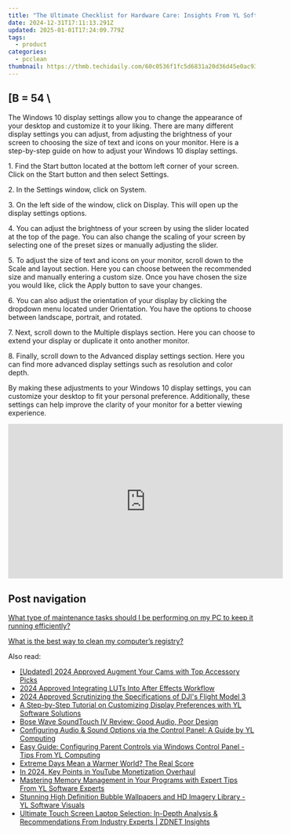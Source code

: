 ```yaml
---
title: "The Ultimate Checklist for Hardware Care: Insights From YL Software Experts"
date: 2024-12-31T17:11:13.291Z
updated: 2025-01-01T17:24:09.779Z
tags:
  - product
categories:
  - pcclean
thumbnail: https://thmb.techidaily.com/60c0536f1fc5d6831a20d36d45e0ac93bc7d119ca6b31c73ad5af370fee6c60a.jpg
---
```


## \[B = 54 \

The Windows 10 display settings allow you to change the appearance of your desktop and customize it to your liking. There are many different display settings you can adjust, from adjusting the brightness of your screen to choosing the size of text and icons on your monitor. Here is a step-by-step guide on how to adjust your Windows 10 display settings. 

1\. Find the Start button located at the bottom left corner of your screen. Click on the Start button and then select Settings.

2\. In the Settings window, click on System.

3\. On the left side of the window, click on Display. This will open up the display settings options. 

4\. You can adjust the brightness of your screen by using the slider located at the top of the page. You can also change the scaling of your screen by selecting one of the preset sizes or manually adjusting the slider.

5\. To adjust the size of text and icons on your monitor, scroll down to the Scale and layout section. Here you can choose between the recommended size and manually entering a custom size. Once you have chosen the size you would like, click the Apply button to save your changes.

6\. You can also adjust the orientation of your display by clicking the dropdown menu located under Orientation. You have the options to choose between landscape, portrait, and rotated.

7\. Next, scroll down to the Multiple displays section. Here you can choose to extend your display or duplicate it onto another monitor.

8\. Finally, scroll down to the Advanced display settings section. Here you can find more advanced display settings such as resolution and color depth. 

By making these adjustments to your Windows 10 display settings, you can customize your desktop to fit your personal preference. Additionally, these settings can help improve the clarity of your monitor for a better viewing experience.

<!-- affiliate ads begin -->
<iframe width="560" height="315" src="https://www.youtube.com/embed/bXmwwSmYqq4?si=Bb-eJfLnlpeeClyt" title="YouTube video player" frameborder="0" allow="accelerometer; autoplay; clipboard-write; encrypted-media; gyroscope; picture-in-picture; web-share" referrerpolicy="strict-origin-when-cross-origin" allowfullscreen></iframe>
<!-- affiliate ads end -->

## Post navigation

[What type of maintenance tasks should I be performing on my PC to keep it running efficiently?](https://tools.techidaily.com/pcclean/products/)

[What is the best way to clean my computer’s registry?](https://tools.techidaily.com/pcclean/products/)

<ins class="adsbygoogle"
     style="display:block"
     data-ad-format="autorelaxed"
     data-ad-client="ca-pub-7571918770474297"
     data-ad-slot="1223367746"></ins>

<ins class="adsbygoogle"
     style="display:block"
     data-ad-client="ca-pub-7571918770474297"
     data-ad-slot="8358498916"
     data-ad-format="auto"
     data-full-width-responsive="true"></ins>

<span class="atpl-alsoreadstyle">Also read:</span>
<div><ul>
<li><a href="https://article-tips.techidaily.com/updated-2024-approved-augment-your-cams-with-top-accessory-picks/"><u>[Updated] 2024 Approved Augment Your Cams with Top Accessory Picks</u></a></li>
<li><a href="https://article-helps.techidaily.com/2024-approved-integrating-luts-into-after-effects-workflow/"><u>2024 Approved Integrating LUTs Into After Effects Workflow</u></a></li>
<li><a href="https://extra-guidance.techidaily.com/2024-approved-scrutinizing-the-specifications-of-djis-flight-model-3/"><u>2024 Approved Scrutinizing the Specifications of DJI's Flight Model 3</u></a></li>
<li><a href="https://discover-amazing.techidaily.com/a-step-by-step-tutorial-on-customizing-display-preferences-with-yl-software-solutions/"><u>A Step-by-Step Tutorial on Customizing Display Preferences with YL Software Solutions</u></a></li>
<li><a href="https://buynow-reviews.techidaily.com/bose-wave-soundtouch-iv-review-good-audio-poor-design/"><u>Bose Wave SoundTouch IV Review: Good Audio, Poor Design</u></a></li>
<li><a href="https://discover-amazing.techidaily.com/configuring-audio-and-sound-options-via-the-control-panel-a-guide-by-yl-computing/"><u>Configuring Audio & Sound Options via the Control Panel: A Guide by YL Computing</u></a></li>
<li><a href="https://discover-amazing.techidaily.com/easy-guide-configuring-parent-controls-via-windows-control-panel-tips-from-yl-computing/"><u>Easy Guide: Configuring Parent Controls via Windows Control Panel - Tips From YL Computing</u></a></li>
<li><a href="https://tech-haven.techidaily.com/extreme-days-mean-a-warmer-world-the-real-score/"><u>Extreme Days Mean a Warmer World? The Real Score</u></a></li>
<li><a href="https://youtube-zero.techidaily.com/24-key-points-in-youtube-monetization-overhaul/"><u>In 2024, Key Points in YouTube Monetization Overhaul</u></a></li>
<li><a href="https://discover-amazing.techidaily.com/mastering-memory-management-in-your-programs-with-expert-tips-from-yl-software-experts/"><u>Mastering Memory Management in Your Programs with Expert Tips From YL Software Experts</u></a></li>
<li><a href="https://discover-amazing.techidaily.com/stunning-high-definition-bubble-wallpapers-and-hd-imagery-library-yl-software-visuals/"><u>Stunning High Definition Bubble Wallpapers and HD Imagery Library - YL Software Visuals</u></a></li>
<li><a href="https://hardware-updates.techidaily.com/ultimate-touch-screen-laptop-selection-in-depth-analysis-and-recommendations-from-industry-experts-zdnet-insights/"><u>Ultimate Touch Screen Laptop Selection: In-Depth Analysis & Recommendations From Industry Experts | ZDNET Insights</u></a></li>
</ul></div>

